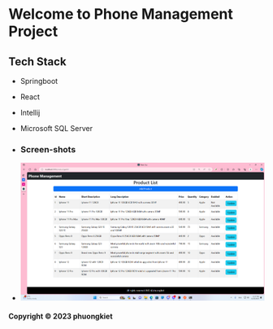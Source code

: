 # Welcome to Phone Management Project

## Tech Stack
* Springboot
* React
* Intellij
* Microsoft SQL Server


* ### Screen-shots
* ![DDT Source code](https://github.com/phuongkiet/ecommerce-api-backend/blob/main/screenshot/ReactFrontend-2.png)

#### Copyright &#169; 2023 phuongkiet